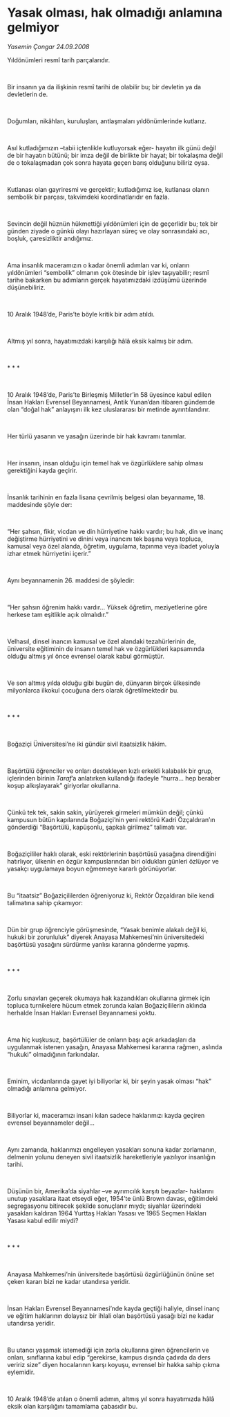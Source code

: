 # Yasak olması, hak olmadığı anlamına gelmiyor

*Yasemin Çongar 24.09.2008*

<div class="taraf_structure_2col_1zq">
<div class="margen_n">



 <p></p><p>Yıldönümleri resmî tarih parçalarıdır.</p><br/>
<p>Bir insanın ya da ilişkinin resmî tarihi de olabilir bu; bir devletin ya da devletlerin de.</p><br/>
<p>Doğumları, nikâhları, kuruluşları, antlaşmaları yıldönümlerinde kutlarız. </p><br/>
<p>Asıl kutladığımızın –tabii içtenlikle kutluyorsak eğer- hayatın ilk günü değil de bir hayatın bütünü; bir imza değil de birlikte bir hayat; bir tokalaşma değil de o tokalaşmadan çok sonra hayata geçen barış olduğunu biliriz oysa.</p><br/>
<p>Kutlanası olan gayriresmi ve gerçektir; kutladığımız ise, kutlanası olanın sembolik bir parçası, takvimdeki koordinatlarıdır en fazla.</p><br/>
<p>Sevincin değil hüznün hükmettiği yıldönümleri için de geçerlidir bu; tek bir günden ziyade o günkü olayı hazırlayan süreç ve olay sonrasındaki acı, boşluk, çaresizliktir andığımız.</p><br/>
<p>Ama insanlık maceramızın o kadar önemli adımları var ki, onların yıldönümleri “sembolik” olmanın çok ötesinde bir işlev taşıyabilir; resmî tarihe bakarken bu adımların gerçek hayatımızdaki izdüşümü üzerinde düşünebiliriz.</p><br/>
<p>10 Aralık 1948’de, Paris’te böyle kritik bir adım atıldı.</p><br/>
<p>Altmış yıl sonra, hayatımızdaki karşılığı hâlâ eksik kalmış bir adım.</p><br/>
<p>* * *</p><br/>
<p>10 Aralık 1948’de, Paris’te Birleşmiş Milletler’in 58 üyesince kabul edilen İnsan Hakları Evrensel Beyannamesi, Antik Yunan’dan itibaren gündemde olan “doğal hak” anlayışını ilk kez uluslararası bir metinde ayrıntılandırır.</p><br/>
<p>Her türlü yasanın ve yasağın üzerinde bir hak kavramı tanımlar.</p><br/>
<p>Her insanın, insan olduğu için temel hak ve özgürlüklere sahip olması gerektiğini kayda geçirir.</p><br/>
<p>İnsanlık tarihinin en fazla lisana çevrilmiş belgesi olan beyanname, 18. maddesinde şöyle der: </p><br/>
<p>“Her şahsın, fikir, vicdan ve din hürriyetine hakkı vardır; bu hak, din ve inanç değiştirme hürriyetini ve dinini veya inancını tek başına veya topluca, kamusal veya özel alanda, öğretim, uygulama, tapınma veya ibadet yoluyla izhar etmek hürriyetini içerir.” </p><br/>
<p>Aynı beyannamenin 26. maddesi de şöyledir:</p><br/>
<p>“Her şahsın öğrenim hakkı vardır... Yüksek öğretim, meziyetlerine göre herkese tam eşitlikle açık olmalıdır.”</p><br/>
<p>Velhasıl, dinsel inancın kamusal ve özel alandaki tezahürlerinin de, üniversite eğitiminin de insanın temel hak ve özgürlükleri kapsamında olduğu altmış yıl önce evrensel olarak kabul görmüştür. </p><br/>
<p>Ve son altmış yılda olduğu gibi bugün de, dünyanın birçok ülkesinde milyonlarca ilkokul çocuğuna ders olarak öğretilmektedir bu. </p><b><br/>
</b><p>* * *</p><br/>
<p>Boğaziçi Üniversitesi’ne iki gündür sivil itaatsizlik hâkim.</p><br/>
<p>Başörtülü öğrenciler ve onları destekleyen kızlı erkekli kalabalık bir grup, içlerinden birinin <i>Taraf</i>’a anlatırken kullandığı ifadeyle “hurra... hep beraber koşup alkışlayarak” giriyorlar okullarına.</p><br/>
<p>Çünkü tek tek, sakin sakin, yürüyerek girmeleri mümkün değil; çünkü kampusun bütün kapılarında Boğaziçi’nin yeni rektörü Kadri Özçaldıran’ın gönderdiği “Başörtülü, kapüşonlu, şapkalı girilmez” talimatı var.</p><br/>
<p>Boğaziçililer haklı olarak, eski rektörlerinin başörtüsü yasağına direndiğini hatırlıyor, ülkenin en özgür kampuslarından biri oldukları günleri özlüyor ve yasakçı uygulamaya boyun eğmemeye kararlı görünüyorlar.</p><br/>
<p>Bu “itaatsiz” Boğaziçililerden öğreniyoruz ki, Rektör Özçaldıran bile kendi talimatına sahip çıkamıyor: </p><br/>
<p>Dün bir grup öğrenciyle görüşmesinde, “Yasak benimle alakalı değil ki, hukuki bir zorunluluk” diyerek Anayasa Mahkemesi’nin üniversitedeki başörtüsü yasağını sürdürme yanlısı kararına gönderme yapmış.</p><b><br/>
</b><p>* * *</p><br/>
<p>Zorlu sınavları geçerek okumaya hak kazandıkları okullarına girmek için topluca turnikelere hücum etmek zorunda kalan Boğaziçililerin aklında herhalde İnsan Hakları Evrensel Beyannamesi yoktu.</p><br/>
<p>Ama hiç kuşkusuz, başörtülüler de onların başı açık arkadaşları da uygulanmak istenen yasağın, Anayasa Mahkemesi kararına rağmen, aslında “hukuki” olmadığının farkındalar. </p><br/>
<p>Eminim, vicdanlarında gayet iyi biliyorlar ki, bir şeyin yasak olması “hak” olmadığı anlamına gelmiyor.</p><br/>
<p>Biliyorlar ki, maceramızı insani kılan sadece haklarımızı kayda geçiren evrensel beyannameler değil... </p><br/>
<p>Aynı zamanda, haklarımızı engelleyen yasakları sonuna kadar zorlamanın, delmenin yolunu deneyen sivil itaatsizlik hareketleriyle yazılıyor insanlığın tarihi.</p><br/>
<p>Düşünün bir, Amerika’da siyahlar –ve ayrımcılık karşıtı beyazlar- haklarını unutup yasaklara itaat etseydi eğer, 1954’te ünlü Brown davası, eğitimdeki segregasyonu bitirecek şekilde sonuçlanır mıydı; siyahlar üzerindeki yasakları kaldıran 1964 Yurttaş Hakları Yasası ve 1965 Seçmen Hakları Yasası kabul edilir miydi?</p><b><br/>
</b><p>* * * </p><br/>
<p>Anayasa Mahkemesi’nin üniversitede başörtüsü özgürlüğünün önüne set çeken kararı bizi ne kadar utandırsa yeridir.</p><br/>
<p>İnsan Hakları Evrensel Beyannamesi’nde kayda geçtiği haliyle, dinsel inanç ve eğitim haklarının dolaysız bir ihlali olan başörtüsü yasağı bizi ne kadar utandırsa yeridir.</p><br/>
<p>Bu utancı yaşamak istemediği için zorla okullarına giren öğrencilerin ve onları, sınıflarına kabul edip “gerekirse, kampus dışında çadırda da ders veririz size” diyen hocalarının karşı koyuşu, evrensel bir hakka sahip çıkma eylemidir.</p><br/>
<p>10 Aralık 1948’de atılan o önemli adımın, altmış yıl sonra hayatımızda hâlâ eksik olan karşılığını tamamlama çabasıdır bu.</p>

<br/>


<div id="taraf_not">
</div>

</div>


</div>

